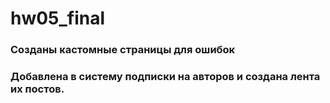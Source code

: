 # hw05_final

### Созданы кастомные страницы для ошибок
### Добавлена в систему подписки на авторов и создана лента их постов.
